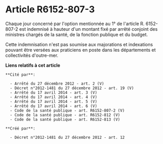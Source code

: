 # Article R6152-807-3

Chaque jour concerné par l'option mentionnée au 1° de l'article R. 6152-807-2 est indemnisé à hauteur d'un montant fixé par
arrêté conjoint des ministres chargés de la santé, de la fonction publique et du budget. 

Cette indemnisation n'est pas soumise aux majorations et indexations pouvant être versées aux praticiens en poste dans les
départements et collectivités d'outre-mer.

**Liens relatifs à cet article**

	**Cité par**:

	  - Arrêté du 27 décembre 2012 - art. 2 (V)
	  - Décret n°2012-1481 du 27 décembre 2012 - art. 19 (V)
	  - Arrêté du 17 avril 2014 - art. 3 (V)
	  - Arrêté du 17 avril 2014 - art. 4 (V)
	  - Arrêté du 17 avril 2014 - art. 5 (V)
	  - Arrêté du 17 avril 2014 - art. 6 (V)
	  - Code de la santé publique - art. R6152-807-2 (V)
	  - Code de la santé publique - art. R6152-812 (V)
	  - Code de la santé publique - art. R6152-813 (V)

	**Créé par**:

	  - Décret n°2012-1481 du 27 décembre 2012 - art. 12
